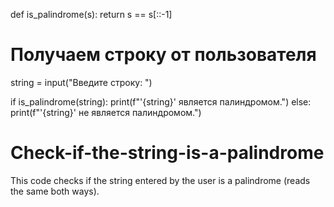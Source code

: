 def is_palindrome(s):
    return s == s[::-1]

# Получаем строку от пользователя
string = input("Введите строку: ")

if is_palindrome(string):
    print(f"'{string}' является палиндромом.")
else:
    print(f"'{string}' не является палиндромом.")
# Check-if-the-string-is-a-palindrome
This code checks if the string entered by the user is a palindrome (reads the same both ways).
